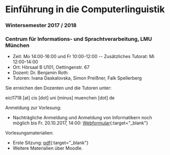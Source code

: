# Einführung in die Computerlinguistik
### Wintersemester 2017 / 2018
### Centrum für Informations- und Sprachtverarbeitung, LMU München

 - Zeit: Mo 14:00-16:00 und Fr 10:00-12:00
 -- Zusätzliches Tutorat: Mi 12:00-14:00
 - Ort: Hörsaal B U101, Oettingenstr. 67
 - Dozent: Dr. Benjamin Roth
 - Tutoren: Ivana Daskalovska, Simon Preißner, Falk Spellerberg

Sie erreichen den Dozenten und die Tutoren unter:

eicl1718 [at] cis [dot] uni [minus] muenchen [dot] de

Anmeldung zur Vorlesung:
 - Nachträgliche Anmeldung und Anmeldung von Informatikern noch möglich bis Fr. 20.10.2017, 14:00: [Webformular](https://goo.gl/forms/EouFfG1fnDCNAxoC3){:target="_blank"}
 
 Vorlesungsmaterialien:
  - Erste Sitzung: [pdf](https://eicl1718.github.io/intro.pdf){:target="_blank"}
  - Weitere Materialien über Moodle.


